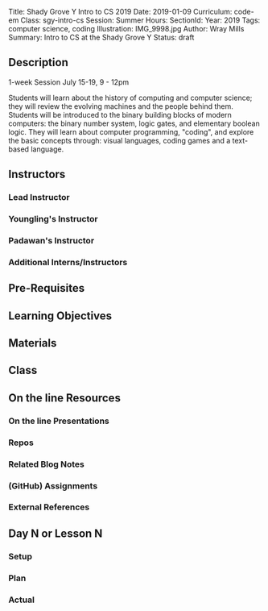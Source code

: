 Title: Shady Grove Y Intro to CS 2019
Date: 2019-01-09
Curriculum: code-em
Class: sgy-intro-cs
Session: Summer
Hours:
SectionId:
Year: 2019
Tags: computer science, coding
Illustration: IMG_9998.jpg
Author: Wray Mills  
Summary: Intro to CS at the Shady Grove Y
Status: draft

## Description

1-week Session
July 15-19, 9 - 12pm

Students will learn about the
history of computing and computer science; they will review
the evolving machines and the people behind them. Students
will be introduced to the binary building blocks of modern
computers: the binary number system, logic gates, and
elementary boolean logic. They will learn about computer
programming, "coding", and explore the basic concepts
through: visual languages, coding games and a text-based language.

## Instructors

### Lead Instructor

### Youngling's Instructor

### Padawan's Instructor

### Additional Interns/Instructors

## Pre-Requisites

## Learning Objectives

## Materials

## Class

## On the line Resources

### On the line Presentations

### Repos

### Related Blog Notes

### (GitHub) Assignments

### External References

## Day N or Lesson N

### Setup

### Plan

### Actual

